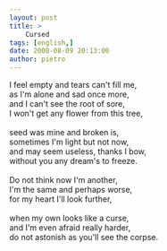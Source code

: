 ```yaml
---
layout: post
title: >
    Cursed
tags: [english,]
date: 2008-08-09 20:13:00
author: pietro
---
```

<div style="text-align: left">I feel empty and tears can't fill me,<br/>as I'm alone and sad once more,<br/>and I can't see the root of sore,<br/>I won't get any flower from this tree,<br/><br/>seed was mine and broken is,<br/>sometimes I'm light but not now,<br/>and may seem useless, thanks I bow,<br/>without you any dream's to freeze.<br/><br/>Do not think now I'm another,<br/>I'm the same and perhaps worse,<br/>for my heart I'll look further,<br/><br/>when my own looks like a curse,<br/>and I'm even afraid really harder,<br/>do not astonish as you'll see the corpse.<br/><br/>
